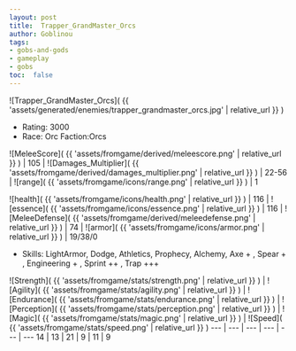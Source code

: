 ```yaml
---
layout: post
title:  Trapper_GrandMaster_Orcs
author: Goblinou
tags:
- gobs-and-gods
- gameplay
- gobs
toc:  false
---
```


![Trapper_GrandMaster_Orcs]( {{ 'assets/generated/enemies/trapper_grandmaster_orcs.jpg' | relative_url }} )
- Rating: 3000
- Race: Orc  Faction:Orcs

![MeleeScore]( {{ 'assets/fromgame/derived/meleescore.png' | relative_url }} ) | 105 | ![Damages_Multiplier]( {{ 'assets/fromgame/derived/damages_multiplier.png' | relative_url }} ) | 22-56 | ![range]( {{ 'assets/fromgame/icons/range.png' | relative_url }} ) | 1


![health]( {{ 'assets/fromgame/icons/health.png' | relative_url }} ) | 116 | ![essence]( {{ 'assets/fromgame/icons/essence.png' | relative_url }} ) | 116 | ![MeleeDefense]( {{ 'assets/fromgame/derived/meleedefense.png' | relative_url }} ) | 74 | ![armor]( {{ 'assets/fromgame/icons/armor.png' | relative_url }} ) | 19/38/0

* Skills: LightArmor, Dodge, Athletics, Prophecy, Alchemy, Axe + , Spear + , Engineering + , Sprint ++ , Trap +++ 

![Strength]( {{ 'assets/fromgame/stats/strength.png' | relative_url }} ) | ![Agility]( {{ 'assets/fromgame/stats/agility.png' | relative_url }} ) | ![Endurance]( {{ 'assets/fromgame/stats/endurance.png' | relative_url }} ) | ![Perception]( {{ 'assets/fromgame/stats/perception.png' | relative_url }} ) | ![Magic]( {{ 'assets/fromgame/stats/magic.png' | relative_url }} ) | ![Speed]( {{ 'assets/fromgame/stats/speed.png' | relative_url }} )
--- | --- | --- | --- | --- | ---
14 | 13 | 21 | 9 | 11 | 9

